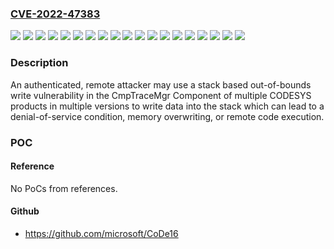 ### [CVE-2022-47383](https://cve.mitre.org/cgi-bin/cvename.cgi?name=CVE-2022-47383)
![](https://img.shields.io/static/v1?label=Product&message=CODESYS%20Control%20RTE%20(SL)&color=blue)
![](https://img.shields.io/static/v1?label=Product&message=CODESYS%20Control%20RTE%20(for%20Beckhoff%20CX)%20SL&color=blue)
![](https://img.shields.io/static/v1?label=Product&message=CODESYS%20Control%20Runtime%20System%20Toolkit&color=blue)
![](https://img.shields.io/static/v1?label=Product&message=CODESYS%20Control%20Win%20(SL)&color=blue)
![](https://img.shields.io/static/v1?label=Product&message=CODESYS%20Control%20for%20BeagleBone%20SL&color=blue)
![](https://img.shields.io/static/v1?label=Product&message=CODESYS%20Control%20for%20IOT2000%20SL&color=blue)
![](https://img.shields.io/static/v1?label=Product&message=CODESYS%20Control%20for%20Linux%20SL&color=blue)
![](https://img.shields.io/static/v1?label=Product&message=CODESYS%20Control%20for%20PFC100%20SL&color=blue)
![](https://img.shields.io/static/v1?label=Product&message=CODESYS%20Control%20for%20PFC200%20SL&color=blue)
![](https://img.shields.io/static/v1?label=Product&message=CODESYS%20Control%20for%20PLCnext%20SL&color=blue)
![](https://img.shields.io/static/v1?label=Product&message=CODESYS%20Control%20for%20Raspberry%20Pi%20SL&color=blue)
![](https://img.shields.io/static/v1?label=Product&message=CODESYS%20Control%20for%20WAGO%20Touch%20Panels%20600%20SL&color=blue)
![](https://img.shields.io/static/v1?label=Product&message=CODESYS%20Control%20for%20emPC-A%2FiMX6%20SL&color=blue)
![](https://img.shields.io/static/v1?label=Product&message=CODESYS%20Development%20System%20V3&color=blue)
![](https://img.shields.io/static/v1?label=Product&message=CODESYS%20HMI%20(SL)&color=blue)
![](https://img.shields.io/static/v1?label=Product&message=CODESYS%20Safety%20SIL2%20PSP&color=blue)
![](https://img.shields.io/static/v1?label=Product&message=CODESYS%20Safety%20SIL2%20Runtime%20Toolkit&color=blue)
![](https://img.shields.io/static/v1?label=Version&message=V0.0.0.0%20&color=brightgreen)
![](https://img.shields.io/static/v1?label=Vulnerability&message=CWE-787%20Out-of-bounds%20Write&color=brightgreen)

### Description

An authenticated, remote attacker may use a stack based out-of-bounds write vulnerability in the CmpTraceMgr Component of multiple CODESYS products in multiple versions to write data into the stack which can lead to a denial-of-service condition, memory overwriting, or remote code execution.

### POC

#### Reference
No PoCs from references.

#### Github
- https://github.com/microsoft/CoDe16

